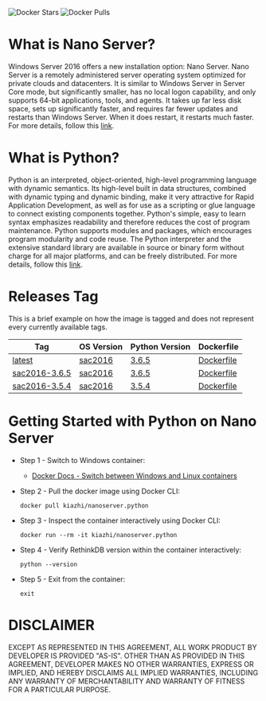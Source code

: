 <!-- Docker Hub Stars and Pulls Counter -->
![Docker Stars](https://img.shields.io/docker/stars/kiazhi/nanoserver.python.svg) ![Docker Pulls](https://img.shields.io/docker/pulls/kiazhi/nanoserver.python.svg)
<!-- Docker Hub Stars and Pulls Counter -->

# What is Nano Server?

Windows Server 2016 offers a new installation option: Nano Server. Nano Server is a remotely administered server operating system optimized for private clouds and datacenters. It is similar to Windows Server in Server Core mode, but significantly smaller, has no local logon capability, and only supports 64-bit applications, tools, and agents. It takes up far less disk space, sets up significantly faster, and requires far fewer updates and restarts than Windows Server. When it does restart, it restarts much faster. For more details, follow this [link](https://docs.microsoft.com/en-us/windows-server/get-started/getting-started-with-nano-server).

# What is Python?

Python is an interpreted, object-oriented, high-level programming language with dynamic semantics. Its high-level built in data structures, combined with dynamic typing and dynamic binding, make it very attractive for Rapid Application Development, as well as for use as a scripting or glue language to connect existing components together. Python's simple, easy to learn syntax emphasizes readability and therefore reduces the cost of program maintenance. Python supports modules and packages, which encourages program modularity and code reuse. The Python interpreter and the extensive standard library are available in source or binary form without charge for all major platforms, and can be freely distributed. For more details, follow this [link](https://www.python.org/doc/essays/blurb/).

# Releases Tag

This is a brief example on how the image is tagged and does not represent every currently available tags.

| Tag | OS Version | Python Version | Dockerfile |
| -- | -- | -- | -- |
| [latest](https://hub.docker.com/r/kiazhi/nanoserver.python/tags/) | [sac2016](https://hub.docker.com/r/microsoft/nanoserver/) | [3.6.5](https://www.python.org/downloads/release/python-365/) | [Dockerfile](https://github.com/kiazhi/Windows-Containers/tree/master/dockerfiles/nanoserver/python/sac2016-3.6.5/Dockerfile) |
| [sac2016-3.6.5](https://hub.docker.com/r/kiazhi/nanoserver.python/tags/) | [sac2016](https://hub.docker.com/r/microsoft/nanoserver/) | [3.6.5](https://www.python.org/downloads/release/python-365/) | [Dockerfile](https://github.com/kiazhi/Windows-Containers/tree/master/dockerfiles/nanoserver/python/sac2016-3.6.5/Dockerfile) |
| [sac2016-3.5.4](https://hub.docker.com/r/kiazhi/nanoserver.python/tags/) | [sac2016](https://hub.docker.com/r/microsoft/nanoserver/) | [3.5.4](https://www.python.org/downloads/release/python-354/) | [Dockerfile](https://github.com/kiazhi/Windows-Containers/tree/master/dockerfiles/nanoserver/python/sac2016-3.5.4/Dockerfile) |


# Getting Started with Python on Nano Server

- Step 1 - Switch to Windows container:
    - [Docker Docs - Switch between Windows and Linux containers](https://docs.docker.com/docker-for-windows/#switch-between-windows-and-linux-containers)


- Step 2 - Pull the docker image using Docker CLI:

    ```shell
    docker pull kiazhi/nanoserver.python
    ```


- Step 3 - Inspect the container interactively using Docker CLI:

    ```shell
    docker run --rm -it kiazhi/nanoserver.python
    ```


- Step 4 - Verify RethinkDB version within the container interactively:

    ```shell
    python --version
    ```


- Step 5 - Exit from the container:

    ```shell
    exit
    ```


# DISCLAIMER

EXCEPT AS REPRESENTED IN THIS AGREEMENT, ALL WORK PRODUCT BY DEVELOPER IS PROVIDED "AS-IS". OTHER THAN AS PROVIDED IN THIS AGREEMENT, DEVELOPER MAKES NO OTHER WARRANTIES, EXPRESS OR IMPLIED, AND HEREBY DISCLAIMS ALL IMPLIED WARRANTIES, INCLUDING ANY WARRANTY OF MERCHANTABILITY AND WARRANTY OF FITNESS FOR A PARTICULAR PURPOSE.
